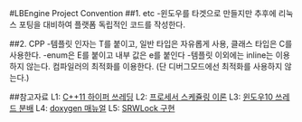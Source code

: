 #LBEngine Project Convention
##1. etc
-윈도우를 타겟으로 만들지만 추후에 리눅스 포팅을 대비하여 플랫폼 독립적인 코드를 작성한다.

##2. CPP
-템플릿 인자는 T를 붙이고, 일반 타입은 자유롭게 사용, 클래스 타입은 C를 사용한다.
-enum은 E를 붙이고 내부 값은 e를 붙인다
-템플릿 이외에는 inline는 이용하지 않는다. 컴파일러의 최적화를 이용한다.
(단 디버그모드에선 최적화를 사용하지 않는다.)

##참고자료
L1: [C++11 하이퍼 쓰레딩](https://eli.thegreenplace.net/2016/c11-threads-affinity-and-hyperthreading/)
L2: [프로세서 스케쥴링 이론](http://colomy.tistory.com/120)
L3: [윈도우10 쓰레드 분배](http://www.hwbattle.com/bbs/board.php?bo_table=news&wr_id=70307)
L4: [doxygen 매뉴얼](https://rinovation.tistory.com/77)
L5: [SRWLock 구현](https://megayuchi.com/2017/06/25/srwlock-%EB%B9%A0%EB%A5%B8-%EC%84%B1%EB%8A%A5%EC%9D%98-%EB%B9%84%EA%B2%B0/)
